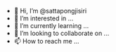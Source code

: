 - 👋 Hi, I’m @sattapongjisiri
- 👀 I’m interested in ...
- 🌱 I’m currently learning ...
- 💞️ I’m looking to collaborate on ...
- 📫 How to reach me ...

<!---
sattapongjisiri/sattapongjisiri is a ✨ special ✨ repository because its `README.md` (this file) appears on your GitHub profile.
You can click the Preview link to take a look at your changes.
--->
